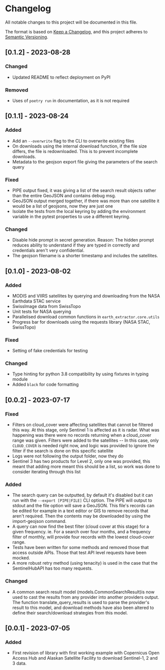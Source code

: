# Changelog

All notable changes to this project will be documented in this file.

The format is based on [Keep a Changelog](https://keepachangelog.com/en/1.0.0/),
and this project adheres to [Semantic Versioning](https://semver.org/spec/v2.0.0.html).

## [0.1.2] - 2023-08-28
### Changed
- Updated README to reflect deployment on PyPI

### Removed
- Uses of `poetry run` in documentation, as it is not required

## [0.1.1] - 2023-08-24
### Added
- Add an `--overwrite` flag to the CLI to overwrite existing files
- On downloads using the internal download function, if the file size differs,
the file is redownloaded. This is to prevent incomplete downloads.
- Metadata to the geojson export file giving the parameters of the search
query

### Fixed
- PIPE output fixed, it was giving a list of the search result objects rather
than the entire GeoJSON and contains debug msg.
- GeoJSON output merged together, if there was more than one satellite it
would be a list of geojsons, now they are just one
- Isolate the tests from the local keyring by adding the environment variable
in the pytest properties to use a different keyring.

### Changed
- Disable hide prompt in secret generation. Reason: The hidden prompt reduces
ability to understand if they are typed in correctly and credentials aren't
very confidential.
- The geojson filename is a shorter timestamp and includes the satellites.

## [0.1.0] - 2023-08-02
### Added
- MODIS and VIIRS satellites by querying and downloading from the NASA
Earthdata STAC service
- SwissImage data from SwissTopo
- Unit tests for NASA querying
- Parallelised download common functions in `earth_extractor.core.utils`
- Progress bar for downloads using the requests library (NASA STAC, SwissTopo)

### Fixed
- Setting of fake credentials for testing

### Changed
- Type hinting for python 3.8 compatibility by using fixtures in typing module
- Added `black` for code formatting

## [0.0.2] - 2023-07-17

### Fixed
- Filters on cloud_cover were affecting satellites that cannot be filtered this way. At this stage, only Sentinel 1 is affected as it is radar. What was happening was there were no records returning when a cloud_cover range was given. Filters were added to the satellites -- In this case, only `CLOUD_COVER` is needed right now, and logic was provided to ignore the filter if the search is done on this specific satellite
- Logs were not following the output folder, now they do
- Sentinel 3 has two products for Level 2, only one was provided, this meant that adding more meant this should be a list, so work was done to consider iterating through this list

### Added

- The search query can be outputted, by default it's disabled but it can run with the `--export [PIPE|FILE]` CLI option. The PIPE will output to stdout and the file option will save a GeoJSON. This file's records can be edited for example in a text editor or GIS to remove records that aren't required. Then the contents may be downloaded by using the import-geojson command.
- A query can now find the best filter (cloud cover at this stage) for a given frequency. ie. For a search over four months, and a frequency filter of monthly, will provide four records with the lowest cloud-cover range.
- Tests have been written for some methods and removed those that access outside APIs. Those that test API level requests have been mocked.
- A more robust retry method (using tenacity) is used in the case that the SentinelHubAPI has too many requests.

### Changed
- A common search result model (models.CommonSearchResult)is now used to cast the results from any provider into another providers output. The function translate_query_results is used to parse the provider's result to this model, and download methods have also been altered to define their search/download strategies from this model.

## [0.0.1] - 2023-07-05

### Added

- First revision of library with first working example with Copernicus Open
Access Hub and Alaskan Satellite Facility to download Sentinel-1, 2 and 3 data.

